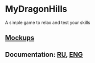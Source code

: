 # MyDragonHills
A simple game to relax and test your skills
## [Mockups](https://github.com/ZiGNicK/MyDragonHills/tree/master/Mockups)
## Documentation: [RU](https://github.com/ZiGNicK/MyDragonHills/blob/master/Documentation/SRS_RU.md), [ENG]()
